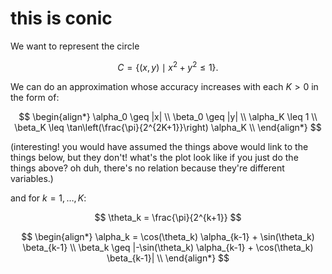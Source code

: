 # this is conic

We want to represent the circle

$$
C = \lbrace (x,y) \mid x^2 + y^2 \leq 1 \rbrace.
$$

We can do an approximation whose accuracy increases with each $K > 0$ in the form of:

$$
\begin{align*}
\alpha_0 \geq |x| \\
\beta_0  \geq |y| \\
\alpha_K \leq 1 \\
\beta_K \leq \tan\left(\frac{\pi}{2^{2K+1}}\right) \alpha_K \\
\end{align*}
$$

(interesting! you would have assumed the things above would link to the things below, but they don't! what's the plot look like if you just do the things above?
oh duh, there's no relation because they're different variables.)


and for $k = 1,\ldots,K$:

$$
\theta_k = \frac{\pi}{2^{k+1}}
$$

$$
\begin{align*}
\alpha_k    =   \cos(\theta_k) \alpha_{k-1} + \sin(\theta_k) \beta_{k-1}  \\
 \beta_k \geq |-\sin(\theta_k) \alpha_{k-1} + \cos(\theta_k) \beta_{k-1}| \\
\end{align*}
$$

